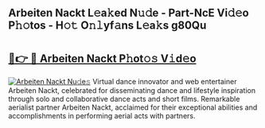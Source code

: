 ## Arbeiten Nackt L𝚎a𝚔ed N𝚞𝚍e - Part-NcE Vi𝚍𝚎o P𝚑𝚘tos - H𝚘𝚝 O𝚗𝚕yf𝚊ns L𝚎a𝚔s g80Qu

# <h2><a href="http://kfb015i.oniu.top/?m=Arbeiten+Nackt">🔗👉 🔴 Arbeiten Nackt P𝚑ot𝚘𝚜 V𝚒d𝚎o</a></h2>

[![Arbeiten Nackt Nu𝚍e𝚜](https://i.imgur.com/0qMVB7G.gif)](http://kfb015i.oniu.top/?m=Arbeiten+Nackt)
Virtual dance innovator and web entertainer Arbeiten Nackt, celebrated for disseminating dance and lifestyle inspiration through solo and collaborative dance acts and short films. Remarkable aerialist partner Arbeiten Nackt, acclaimed for their exceptional abilities and accomplishments in performing aerial acts with partners.  
